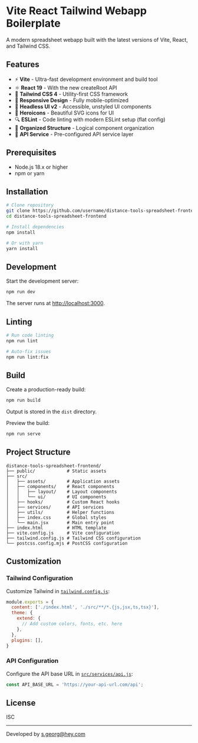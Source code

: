# Vite React Tailwind Webapp Boilerplate

A modern spreadsheet webapp built with the latest versions of Vite, React, and Tailwind CSS.

## Features

- ⚡️ **Vite** - Ultra-fast development environment and build tool
- ⚛️ **React 19** - With the new createRoot API
- 🎨 **Tailwind CSS 4** - Utility-first CSS framework
- 📱 **Responsive Design** - Fully mobile-optimized
- 🧩 **Headless UI v2** - Accessible, unstyled UI components
- 🦸 **Heroicons** - Beautiful SVG icons for UI
- 🔍 **ESLint** - Code linting with modern ESLint setup (flat config)
- 📁 **Organized Structure** - Logical component organization
- 🔄 **API Service** - Pre-configured API service layer

## Prerequisites

- Node.js 18.x or higher
- npm or yarn

## Installation

```bash
# Clone repository
git clone https://github.com/username/distance-tools-spreadsheet-frontend.git
cd distance-tools-spreadsheet-frontend

# Install dependencies
npm install

# Or with yarn
yarn install
```

## Development

Start the development server:

```bash
npm run dev
```

The server runs at [http://localhost:3000](http://localhost:3000).

## Linting

```bash
# Run code linting
npm run lint

# Auto-fix issues
npm run lint:fix
```

## Build

Create a production-ready build:

```bash
npm run build
```

Output is stored in the `dist` directory.

Preview the build:

```bash
npm run serve
```

## Project Structure

```
distance-tools-spreadsheet-frontend/
├── public/            # Static assets
├── src/
│   ├── assets/        # Application assets
│   ├── components/    # React components
│   │   ├── layout/    # Layout components
│   │   └── ui/        # UI components
│   ├── hooks/         # Custom React hooks
│   ├── services/      # API services
│   ├── utils/         # Helper functions
│   ├── index.css      # Global styles
│   └── main.jsx       # Main entry point
├── index.html         # HTML template
├── vite.config.js     # Vite configuration
├── tailwind.config.js # Tailwind CSS configuration
└── postcss.config.mjs # PostCSS configuration
```

## Customization

### Tailwind Configuration

Customize Tailwind in [`tailwind.config.js`](tailwind.config.js):

```js
module.exports = {
  content: ['./index.html', './src/**/*.{js,jsx,ts,tsx}'],
  theme: {
    extend: {
      // Add custom colors, fonts, etc. here
    },
  },
  plugins: [],
}
```

### API Configuration

Configure the API base URL in [`src/services/api.js`](src/services/api.js):

```js
const API_BASE_URL = 'https://your-api-url.com/api';
```

## License

ISC

---

Developed by [s.georg@hey.com](mailto:s.georg@hey.com)

